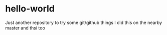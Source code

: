 # hello-world
Just another repository to try some git/github things
I did this on the nearby master
and thsi too